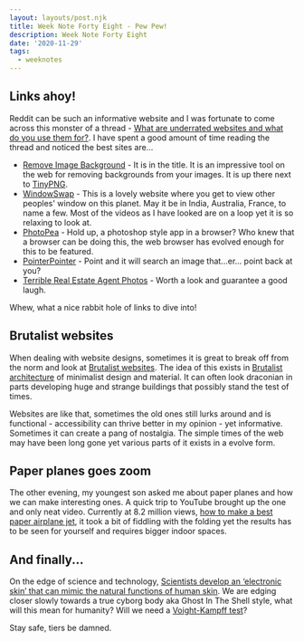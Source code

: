 ```yaml
---
layout: layouts/post.njk
title: Week Note Forty Eight - Pew Pew!
description: Week Note Forty Eight
date: '2020-11-29'
tags:
  - weeknotes
---
```


## Links ahoy!

Reddit can be such an informative website and I was fortunate to come across this monster of a thread - [What are underrated websites and what do you use them for?](https://www.reddit.com/r/AskReddit/comments/k213qf/what_are_underrated_websites_and_what_do_you_use/). I have spent a good amount of time reading the thread and noticed the best sites are...

+ [Remove Image Background](https://www.remove.bg) - It is in the title. It is an impressive tool on the web for removing backgrounds from your images. It is up there next to [TinyPNG](https://tinypng.com).
+ [WindowSwap](https://www.window-swap.com) - This is a lovely website where you get to view other peoples' window on this planet. May it be in India, Australia, France, to name a few. Most of the videos as I have looked are on a loop yet it is so relaxing to look at.
+ [PhotoPea](https://www.photopea.com) - Hold up, a photoshop style app in a browser? Who knew that a browser can be doing this, the web browser has evolved enough for this to be featured.
+ [PointerPointer](https://pointerpointer.com) - Point and it will search an image that...er... point back at you?
+ [Terrible Real Estate Agent Photos](https://terriblerealestateagentphotos.com) - Worth a look and guarantee a good laugh.

Whew, what a nice rabbit hole of links to dive into!

## Brutalist websites

When dealing with website designs, sometimes it is great to break off from the norm and look at [Brutalist websites](https://brutalistwebsites.com). The idea of this exists in [Brutalist architecture](https://en.wikipedia.org/wiki/Brutalist_architecture) of minimalist design and material. It can often look draconian in parts developing huge and strange buildings that possibly stand the test of times.

Websites are like that, sometimes the old ones still lurks around and is functional - accessibility can thrive better in my opinion - yet informative. Sometimes it can create a pang of nostalgia. The simple times of the web may have been long gone yet various parts of it exists in a evolve form.

## Paper planes goes zoom

The other evening, my youngest son asked me about paper planes and how we can make interesting ones. A quick trip to YouTube brought up the one and only neat video. Currently at 8.2 million views, [how to make a best paper airplane jet](https://www.youtube.com/watch?v=bHglySrR5vs), it took a bit of fiddling with the folding yet the results has to be seen for yourself and requires bigger indoor spaces.

## And finally...

On the edge of science and technology, [Scientists develop an ‘electronic skin’ that can mimic the natural functions of human skin](https://sciencemint.com/scientists-develop-an-electronic-skin-that-can-mimic-the-natural-functions-of-human-skin/). We are edging closer slowly towards a true cyborg body aka Ghost In The Shell style, what will this mean for humanity? Will we need a [Voight-Kampff test](https://www.youtube.com/watch?v=Umc9ezAyJv0)?

Stay safe, tiers be damned.
